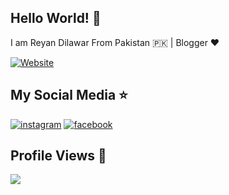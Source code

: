 ## Hello World! 🤩

I am Reyan Dilawar From Pakistan 🇵🇰 | Blogger ❤️

[![Website](https://custom-icon-badges.demolab.com/badge/-Website-ff0000?style=for-the-badge&logo=heart&logoColor=white)](https://reyandilawar.com "Website")
    
## My Social Media ⭐

[![instagram](https://custom-icon-badges.demolab.com/badge/-instagram-F30183?style=for-the-badge&logo=instagram&logoColor=white)](https://instagram.com/reyan_dilawar)
[![facebook](https://custom-icon-badges.demolab.com/badge/-facebook-0B5ED7?style=for-the-badge&logo=facebook&logoColor=white)](https://facebook.com/reyandilawar)

## Profile Views 🚀


![](https://komarev.com/ghpvc/?username=reyan-dilawar&color=brightgreen&style=flat-square)

